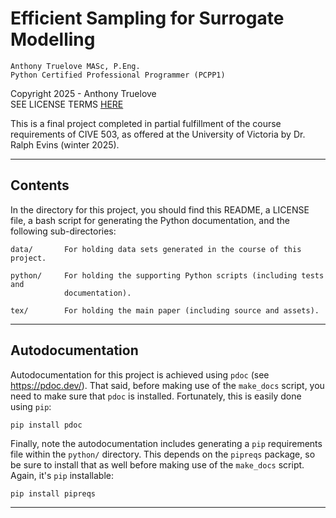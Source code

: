 # Efficient Sampling for Surrogate Modelling

    Anthony Truelove MASc, P.Eng.
    Python Certified Professional Programmer (PCPP1)

Copyright 2025 - Anthony Truelove  
SEE LICENSE TERMS [HERE](./LICENSE)

This is a final project completed in partial fulfillment of the course
requirements of CIVE 503, as offered at the University of Victoria by
Dr. Ralph Evins (winter 2025).

--------


## Contents

In the directory for this project, you should find this README, a LICENSE file,
a bash script for generating the Python documentation, and the following
sub-directories:

    data/       For holding data sets generated in the course of this project.

    python/     For holding the supporting Python scripts (including tests and
                documentation).

    tex/        For holding the main paper (including source and assets).

--------


## Autodocumentation

Autodocumentation for this project is achieved using `pdoc` (see
<https://pdoc.dev/>). That said, before making use of the `make_docs`
script, you need to make sure that `pdoc` is installed. Fortunately, this is 
easily done using `pip`:

    pip install pdoc

Finally, note the autodocumentation includes generating a `pip` requirements
file within the `python/` directory. This depends on the `pipreqs` package, so
be sure to install that as well before making use of the `make_docs`
script. Again, it's `pip` installable:

    pip install pipreqs

--------
